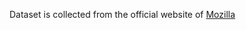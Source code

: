 
Dataset is collected from the official website of [Mozilla](https://bugzilla.mozilla.org/buglist.cgi?product=Firefox&classification=Client%20Software&classification=Developer%20Infrastructure&classification=Components&classification=Server%20Software&classification=Other&resolution=---&query_format=advanced) 
